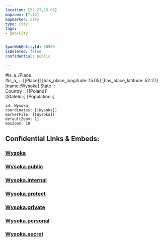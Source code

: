 ```yaml
---
location: [52.27,15.05] 
mapzoom: [7,12] 
mapmarker: city 
type: City
tags:
- geo/City


SpocWebEntityId: 30989
isDeleted: false
confidential: public

---
```

#is_a_/Place  
#is_a_ :: [[Place]] 
[has_place_longitude::15.05] 
[has_place_latitude::52.27] 
[name::Wysoka] 
State ::  
Country :: [[Poland]]  
[StateId::] 
[Population::] 



```leaflet
id: Wysoka
coordinates: [[Wysoka]] 
markerFile: [[Wysoka]] 
defaultZoom: 11 
maxZoom: 18
```


## Confidential Links & Embeds: 

### [Wysoka](/_Standards/Earth/Continent/Europe/Europe~East/Poland/Provinces~Poland/Lubusz/City/Wysoka.md) 

### [Wysoka.public](/_public/Earth/Continent/Europe/Europe~East/Poland/Provinces~Poland/Lubusz/City/Wysoka.public.md) 

### [Wysoka.internal](/_internal/Earth/Continent/Europe/Europe~East/Poland/Provinces~Poland/Lubusz/City/Wysoka.internal.md) 

### [Wysoka.protect](/_protect/Earth/Continent/Europe/Europe~East/Poland/Provinces~Poland/Lubusz/City/Wysoka.protect.md) 

### [Wysoka.private](/_private/Earth/Continent/Europe/Europe~East/Poland/Provinces~Poland/Lubusz/City/Wysoka.private.md) 

### [Wysoka.personal](/_personal/Earth/Continent/Europe/Europe~East/Poland/Provinces~Poland/Lubusz/City/Wysoka.personal.md) 

### [Wysoka.secret](/_secret/Earth/Continent/Europe/Europe~East/Poland/Provinces~Poland/Lubusz/City/Wysoka.secret.md)

